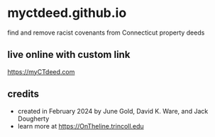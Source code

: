 # myctdeed.github.io
find and remove racist covenants from Connecticut property deeds

## live online with custom link
https://myCTdeed.com

## credits
- created in February 2024 by June Gold, David K. Ware, and Jack Dougherty
- learn more at https://OnTheline.trincoll.edu
